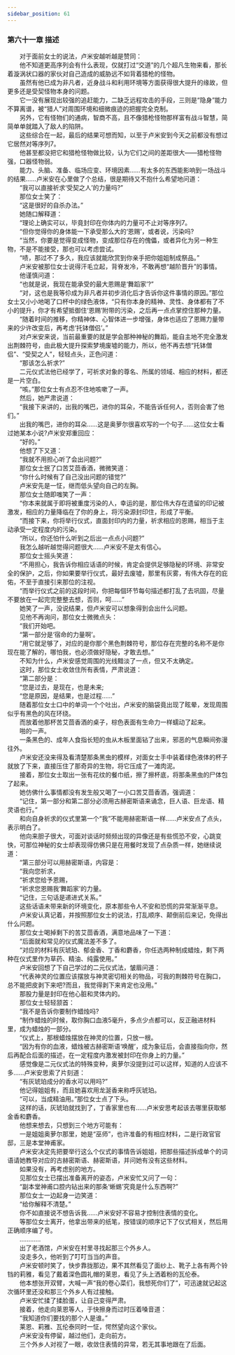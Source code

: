 ```yaml
---
sidebar_position: 61
---
```

### 第六十一章 描述  


　　对于面前女士的说法，卢米安越听越是赞同：  
　　他不知道更高序列会有什么表现，仅就打过“交道”的几个超凡生物来看，那长着漩涡状口器的家伙对自己造成的威胁远不如背着猎枪的怪物。  
　　虽然有他已成为非凡者，近身战斗和利用环境等方面获得很大提升的缘故，但更多还是受契怪物本身的问题。  
　　它一没有展现出较强的追赶能力，二缺乏远程攻击的手段，三则是“隐身”能力不算离谱，被“猎人”对周围环境和细微痕迹的把握完全克制。  
　　另外，它有怪物们的通病，智商不高，且不像猎枪怪物那样富有战斗智慧，简简单单就踏入了敌人的陷阱。  
　　这些综合在一起，最后的结果可想而知，以至于卢米安到今天之前都没有想过它居然对等序列7。  
　　他甚至都没把它和猎枪怪物做比较，认为它们之间的差距很大——猎枪怪物强，口器怪物弱。  
　　能力、头脑、准备、临场应变、环境因素……有太多的东西能影响到一场战斗的结果……卢米安在心里做了个总结，很是期待又不抱什么希望地问道：  
　　“我可以直接祈求‘受契之人’的力量吗?”  
　　那位女士笑了：  
　　“这是很好的自杀办法。”  
　　她随口解释道：  
　　“理论上确实可以，毕竟封印在你体内的力量可不止对等序列7。  
　　“但你觉得你的身体能一下承受那么大的‘恩赐’，或者说，污染吗?  
　　“当然，你要是觉得变成怪物，变成那位存在的傀儡，或者异化为另一种生物，不是不能接受，那也可以考虑尝试。  
　　“啧，那过不了多久，我应该就能欣赏到你亲手把你姐姐制成祭品。”  
　　卢米安被那位女士说得汗毛立起，背脊发冷，不敢再想“越阶晋升”的事情。  
　　他谨慎问道：  
　　“也就是说，我现在能承受的最大恩赐是‘舞蹈家’?”  
　　“对，这也是我等伱成为非凡者并初步消化后才告诉你这件事情的原因。”那位女士又小小地喝了口杯中的绿色液体，“只有你本身的精神、灵性、身体都有了不小的提升，你才有希望抵御住‘恩赐’附带的污染，之后再一点点掌控住那种力量。  
　　“随着时间的推移，你精神体、心智体进一步增强，身体也适应了恩赐力量带来的少许改变后，再考虑‘托钵僧侣’。”  
　　对卢米安来说，当前最重要的就是学会那种神秘的舞蹈，能自主地不完全激发出荆棘符号，由此极大提升探索梦境废墟的能力，所以，他不再去想“托钵僧侣”、“受契之人”，轻轻点头，正色问道：  
　　“那该怎么祈求?”  
　　二元仪式法他已经学了，可祈求对象的尊名、所属的领域、相应的材料，都还是一片空白。  
　　“咳。”那位女士有点忍不住地咳嗽了一声。  
　　然后，她严肃说道：  
　　“我接下来讲的，出我的嘴巴，进你的耳朵，不能告诉任何人，否则会害了他们。”  
　　出我的嘴巴，进你的耳朵……这是奥萝尔很喜欢写的一个句子……这位女士看过她某本小说?卢米安郑重回应：  
　　“好的。”  
　　他想了下又道：  
　　“我就不用担心听了会出问题?”  
　　那位女士抿了口苦艾茴香酒，微微笑道：  
　　“你什么时候有了自己没出问题的错觉?”  
　　卢米安先是一怔，继而低头望向自己的左胸。  
　　那位女士随即嗤笑了一声：  
　　“你本来就属于即将被重度污染的人，幸运的是，那位伟大存在遗留的印记被激发，相应的力量降临在了你的身上，将污染源封印住，形成了平衡。  
　　“而接下来，你将举行仪式，直面封印内的力量，祈求相应的恩赐，相当于主动承受一定程度内的污染。  
　　“所以，你还怕什么听到之后出一点点小问题?”  
　　我怎么越听越觉得问题很大……卢米安不是太有信心。  
　　那位女士摇头笑道：  
　　“不用担心，我告诉你相应话语的时候，肯定会提供足够隐秘的环境、非常安全的保护，之后，你如果要举行仪式，最好去废墟，那里有灰雾，有伟大存在的庇佑，不至于直接引来那位的注视。  
　　“而举行仪式之前的这段时间，你把每個环节每句描述都打乱了去巩固，尽量不要放在一起完完整整去想，否则，呵……”  
　　她笑了一声，没说结果，但卢米安可以想象得到会出什么问题。  
　　见他不再询问，那位女士微微点头：  
　　“我们开始吧。  
　　“第一部分是‘宿命的力量啊’。  
　　“用它就足够了，对应的是你那个黑色荆棘符号，那位存在完整的名称不是你现在能了解的，哪怕我，也必须做好隐秘，才敢去想。”  
　　不知为什么，卢米安感觉周围的光线黯淡了一点，但又不太确定。  
　　这时，那位女士收敛住所有表情，严肃说道：  
　　“第二部分是：  
　　“您是过去，是现在，也是未来;  
　　“您是原因，是结果，也是过程……”  
　　随着那位女士口中的单词一个个吐出，卢米安的脑袋竟出现了眩晕，发现周围似乎有黑色的风在环绕。  
　　而放着他那杯苦艾茴香酒的桌子，棕色表面有生命力一样蠕动了起来。  
　　啪的一声。  
　　一条黑色的、成年人食指长短的虫从木板里面钻了出来，邪恶的气息瞬间弥漫往外。  
　　卢米安还没来得及看清楚那条黑虫的模样，对面女士手中装着绿色液体的杯子就放了下来，直接压住了那奇异的生物，将它压成了一滩肉泥。  
　　接着，那位女士取出一张有花纹的餐巾纸，擦了擦杯底，将那条黑虫的尸体包了起来。  
　　她仿佛什么事情都没有发生般又喝了一小口苦艾茴香酒，强调道：  
　　“记住，第一部分和第二部分必须用古赫密斯语来诵念，巨人语、巨龙语、精灵语也行。”  
　　和向自身祈求的仪式里第一个“我”不能用赫密斯语一样……卢米安点了点头，表示明白了。  
　　他向来胆子很大，可面对谈话时频频出现的异像还是有些慌恐不安，心跳变快，可那位神秘的女士却表现得仿佛只是在用餐时发现了点杂质一样，她继续说道：  
　　“第三部分可以用赫密斯语，内容是：  
　　“我向您祈求，  
　　“祈求您给予恩赐，  
　　“祈求您恩赐我‘舞蹈家’的力量。  
　　“记住，三句话是递进式关系。”  
　　这些话语未带来新的环境变化，原本那些令人不安和恐慌的异常渐渐平息。  
　　卢米安认真记着，并按照那位女士的说法，打乱顺序、颠倒前后来记，免得出什么问题。  
　　那位女士喝掉剩下的苦艾茴香酒，满意地品味了一下道：  
　　“后面就和常见的仪式魔法差不多了。  
　　“对应的材料有灰琥珀、郁金香、丁香和麝香，你任选两种制成蜡烛，剩下两种在仪式里作为草药、精油、纯露使用。”  
　　卢米安回想了下自己学过的二元仪式法，皱眉问道：  
　　“代表神灵的位置应该摆放与神灵密切相关的物品，可我的荆棘符号在胸口，总不能把皮剥下来吧?而且，我觉得剥下来肯定也没用。”  
　　那股力量是封印在他心脏和灵体内的。  
　　那位女士轻轻颔首：  
　　“我不是告诉你要制作蜡烛吗?  
　　“制作蜡烛的时候，取你胸口血液5毫升，多点少点都可以，反正融进材料里，成为蜡烛的一部分。  
　　“仪式上，那根蜡烛摆放在神灵的位置，只放一根。  
　　“因为有你的血液，蜡烛被古赫密斯语‘唤醒’，成为象征后，会直接指向你，然后再配合后面的描述，在一定程度内激发被封印在你身上的力量。”  
　　感觉像是二元仪式法的特殊变种，奥萝尔没提到过可以这样，知道的人应该不多……卢米安思索了片刻道：  
　　“有灰琥珀成分的香水可以用吗?”  
　　他记得姐姐有，而且她喜欢用龙涎香来称呼灰琥珀。  
　　“可以，当成精油用。”那位女士点了下头。  
　　这样的话，灰琥珀就找到了，丁香家里也有……卢米安思考起该去哪里获取郁金香和麝香。  
　　他想来想去，只想到三个地方可能有：  
　　一是姐姐奥萝尔那里，她是“巫师”，也许准备的有相应材料，二是行政官官邸，三是本堂神甫家。  
　　卢米安决定先把要举行这么个仪式的事情告诉姐姐，把那些描述拆成单个的词语请她教导对应的古赫密斯语、赫密斯语，并问她有没有这些材料。  
　　如果没有，再考虑别的地方。  
　　见那位女士已摆出准备离开的姿态，卢米安忙又问了一句：  
　　“副本堂神甫口腔内钻出来的那条‘蜥蜴’究竟是什么东西啊?”  
　　那位女士一边起身一边笑道：  
　　“给你解释不清楚。”  
　　你不如直接说不想告诉我……卢米安好不容易才控制住表情的变化。  
　　等那位女士离开，他拿出带来的纸笔，按错误的顺序记下了仪式相关，然后用正确顺序编了号。  
　　…………  
　　出了老酒馆，卢米安在村里寻找起那三个外乡人。  
　　没走多久，他听到了叮叮当当的声音。  
　　卢米安顿时笑了，快步靠拢那边，果不其然看见了面纱上、靴子上各有两个铃铛的莉雅，看见了戴着深色圆礼帽的莱恩，看见了头上洒着粉的瓦伦泰。  
　　他本想张开双臂，大喊一声“我的卷心菜们，我想死你们了”，可迅速就记起这次循环里还没和那三个外乡人有过接触。  
　　卢米安忙揉了揉脸蛋，让自己变得严肃。  
　　接着，他走向莱恩等人，于快擦身而过时压着嗓音道：  
　　“我知道你们要找的那个人是谁。”  
　　莱恩、莉雅、瓦伦泰同时一怔，愕然望向这个家伙。  
　　卢米安没有停留，越过他们，走向前方。  
　　三个外乡人对视了一眼，收敛住表情的异常，若无其事地跟在了后面。  

